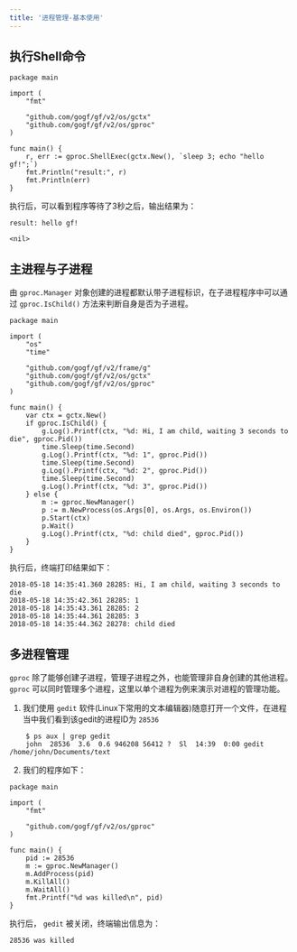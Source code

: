 ```yaml
---
title: '进程管理-基本使用'
---
```


## 执行Shell命令

```
package main

import (
	"fmt"

	"github.com/gogf/gf/v2/os/gctx"
	"github.com/gogf/gf/v2/os/gproc"
)

func main() {
	r, err := gproc.ShellExec(gctx.New(), `sleep 3; echo "hello gf!";`)
	fmt.Println("result:", r)
	fmt.Println(err)
}
```

执行后，可以看到程序等待了3秒之后，输出结果为：

```
result: hello gf!

<nil>
```

## 主进程与子进程

由 `gproc.Manager` 对象创建的进程都默认带子进程标识，在子进程程序中可以通过 `gproc.IsChild()` 方法来判断自身是否为子进程。

```
package main

import (
	"os"
	"time"

	"github.com/gogf/gf/v2/frame/g"
	"github.com/gogf/gf/v2/os/gctx"
	"github.com/gogf/gf/v2/os/gproc"
)

func main() {
	var ctx = gctx.New()
	if gproc.IsChild() {
		g.Log().Printf(ctx, "%d: Hi, I am child, waiting 3 seconds to die", gproc.Pid())
		time.Sleep(time.Second)
		g.Log().Printf(ctx, "%d: 1", gproc.Pid())
		time.Sleep(time.Second)
		g.Log().Printf(ctx, "%d: 2", gproc.Pid())
		time.Sleep(time.Second)
		g.Log().Printf(ctx, "%d: 3", gproc.Pid())
	} else {
		m := gproc.NewManager()
		p := m.NewProcess(os.Args[0], os.Args, os.Environ())
		p.Start(ctx)
		p.Wait()
		g.Log().Printf(ctx, "%d: child died", gproc.Pid())
	}
}
```

执行后，终端打印结果如下：

```
2018-05-18 14:35:41.360 28285: Hi, I am child, waiting 3 seconds to die
2018-05-18 14:35:42.361 28285: 1
2018-05-18 14:35:43.361 28285: 2
2018-05-18 14:35:44.361 28285: 3
2018-05-18 14:35:44.362 28278: child died
```

## 多进程管理

`gproc` 除了能够创建子进程，管理子进程之外，也能管理非自身创建的其他进程。 `gproc` 可以同时管理多个进程，这里以单个进程为例来演示对进程的管理功能。

1. 我们使用 `gedit` 软件(Linux下常用的文本编辑器)随意打开一个文件，在进程当中我们看到该gedit的进程ID为 `28536`




```  shell
    $ ps aux | grep gedit
    john  28536  3.6  0.6 946208 56412 ?  Sl  14:39  0:00 gedit /home/john/Documents/text
```

2. 我们的程序如下：









```
package main

import (
   	"fmt"

   	"github.com/gogf/gf/v2/os/gproc"
)

func main() {
   	pid := 28536
   	m := gproc.NewManager()
   	m.AddProcess(pid)
   	m.KillAll()
   	m.WaitAll()
   	fmt.Printf("%d was killed\n", pid)
}
```





执行后， `gedit` 被关闭，终端输出信息为：









```
28536 was killed
```
